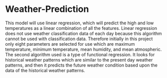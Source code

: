 # Weather-Prediction
This model will use linear regression, which will predict the high and low temperatures as a linear combination of all the features. Linear regression does not use weather classification data of each day because this algorithm cannot be used with classification data. Therefore initially in this project only eight parameters are selected for use which are maximum temperature, minimum temperature, mean humidity, and mean atmospheric.
The second algorithm used is a type of functional regression. It looks for historical weather patterns which are similar to the present day weather patterns, and then it predicts the future weather condition based upon the data of the historical weather patterns.